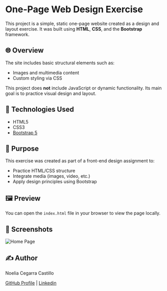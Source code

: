 # One-Page Web Design Exercise

This project is a simple, static one-page website created as a design and layout exercise. It was built using **HTML**, **CSS**, and the **Bootstrap** framework.

## 🌐 Overview

The site includes basic structural elements such as:

- Images and multimedia content
- Custom styling via CSS

This project does **not** include JavaScript or dynamic functionality. Its main goal is to practice visual design and layout.

## 📁 Technologies Used

- HTML5  
- CSS3  
- [Bootstrap 5](https://getbootstrap.com/)

## 🎯 Purpose

This exercise was created as part of a front-end design assignment to:

- Practice HTML/CSS structure
- Integrate media (images, video, etc.)
- Apply design principles using Bootstrap

## 🖼️ Preview

You can open the `index.html` file in your browser to view the page locally.

## 📸 Screenshots

![Home Page](/screenshots/index.png)  

## ✍️ Author

Noelia Cegarra Castillo

[GitHub Profile](https://github.com/ccaileon) | [Linkedin](https://www.linkedin.com/in/noelia-cegarra-castillo/)
